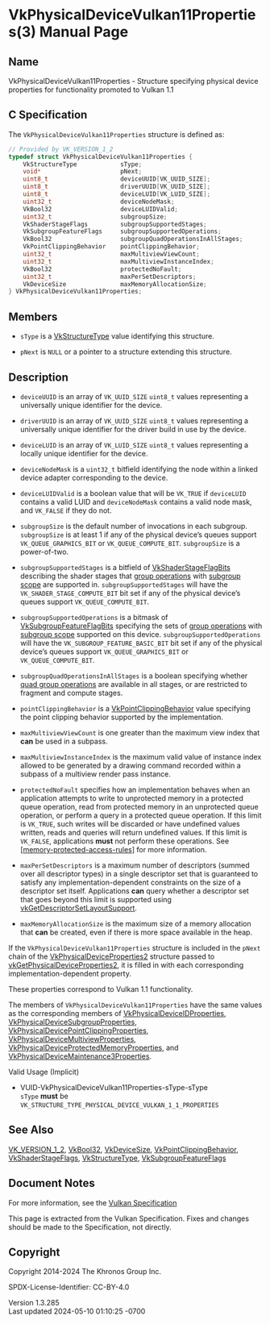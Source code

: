 # VkPhysicalDeviceVulkan11Properties(3) Manual Page

## Name

VkPhysicalDeviceVulkan11Properties - Structure specifying physical
device properties for functionality promoted to Vulkan 1.1



## <a href="#_c_specification" class="anchor"></a>C Specification

The `VkPhysicalDeviceVulkan11Properties` structure is defined as:

``` c
// Provided by VK_VERSION_1_2
typedef struct VkPhysicalDeviceVulkan11Properties {
    VkStructureType            sType;
    void*                      pNext;
    uint8_t                    deviceUUID[VK_UUID_SIZE];
    uint8_t                    driverUUID[VK_UUID_SIZE];
    uint8_t                    deviceLUID[VK_LUID_SIZE];
    uint32_t                   deviceNodeMask;
    VkBool32                   deviceLUIDValid;
    uint32_t                   subgroupSize;
    VkShaderStageFlags         subgroupSupportedStages;
    VkSubgroupFeatureFlags     subgroupSupportedOperations;
    VkBool32                   subgroupQuadOperationsInAllStages;
    VkPointClippingBehavior    pointClippingBehavior;
    uint32_t                   maxMultiviewViewCount;
    uint32_t                   maxMultiviewInstanceIndex;
    VkBool32                   protectedNoFault;
    uint32_t                   maxPerSetDescriptors;
    VkDeviceSize               maxMemoryAllocationSize;
} VkPhysicalDeviceVulkan11Properties;
```

## <a href="#_members" class="anchor"></a>Members

- `sType` is a [VkStructureType](https://registry.khronos.org/vulkan/specs/1.3-extensions/man/html/VkStructureType.html) value identifying
  this structure.

- `pNext` is `NULL` or a pointer to a structure extending this
  structure.

## <a href="#_description" class="anchor"></a>Description

- `deviceUUID` is an array of `VK_UUID_SIZE` `uint8_t` values
  representing a universally unique identifier for the device.

- `driverUUID` is an array of `VK_UUID_SIZE` `uint8_t` values
  representing a universally unique identifier for the driver build in
  use by the device.

- `deviceLUID` is an array of `VK_LUID_SIZE` `uint8_t` values
  representing a locally unique identifier for the device.

- `deviceNodeMask` is a `uint32_t` bitfield identifying the node within
  a linked device adapter corresponding to the device.

- `deviceLUIDValid` is a boolean value that will be `VK_TRUE` if
  `deviceLUID` contains a valid LUID and `deviceNodeMask` contains a
  valid node mask, and `VK_FALSE` if they do not.

- <span id="limits-subgroup-size"></span> `subgroupSize` is the default
  number of invocations in each subgroup. `subgroupSize` is at least 1
  if any of the physical device’s queues support `VK_QUEUE_GRAPHICS_BIT`
  or `VK_QUEUE_COMPUTE_BIT`. `subgroupSize` is a power-of-two.

- <span id="limits-subgroupSupportedStages"></span>
  `subgroupSupportedStages` is a bitfield of
  [VkShaderStageFlagBits](https://registry.khronos.org/vulkan/specs/1.3-extensions/man/html/VkShaderStageFlagBits.html) describing the
  shader stages that <a
  href="https://registry.khronos.org/vulkan/specs/1.3-extensions/html/vkspec.html#shaders-group-operations"
  target="_blank" rel="noopener">group operations</a> with <a
  href="https://registry.khronos.org/vulkan/specs/1.3-extensions/html/vkspec.html#shaders-scope-subgroup"
  target="_blank" rel="noopener">subgroup scope</a> are supported in.
  `subgroupSupportedStages` will have the `VK_SHADER_STAGE_COMPUTE_BIT`
  bit set if any of the physical device’s queues support
  `VK_QUEUE_COMPUTE_BIT`.

- `subgroupSupportedOperations` is a bitmask of
  [VkSubgroupFeatureFlagBits](https://registry.khronos.org/vulkan/specs/1.3-extensions/man/html/VkSubgroupFeatureFlagBits.html) specifying
  the sets of <a
  href="https://registry.khronos.org/vulkan/specs/1.3-extensions/html/vkspec.html#shaders-group-operations"
  target="_blank" rel="noopener">group operations</a> with <a
  href="https://registry.khronos.org/vulkan/specs/1.3-extensions/html/vkspec.html#shaders-scope-subgroup"
  target="_blank" rel="noopener">subgroup scope</a> supported on this
  device. `subgroupSupportedOperations` will have the
  `VK_SUBGROUP_FEATURE_BASIC_BIT` bit set if any of the physical
  device’s queues support `VK_QUEUE_GRAPHICS_BIT` or
  `VK_QUEUE_COMPUTE_BIT`.

- <span id="limits-subgroupQuadOperationsInAllStages"></span>
  `subgroupQuadOperationsInAllStages` is a boolean specifying whether <a
  href="https://registry.khronos.org/vulkan/specs/1.3-extensions/html/vkspec.html#shaders-quad-operations"
  target="_blank" rel="noopener">quad group operations</a> are available
  in all stages, or are restricted to fragment and compute stages.

- <span id="limits-pointClipping"></span> `pointClippingBehavior` is a
  [VkPointClippingBehavior](https://registry.khronos.org/vulkan/specs/1.3-extensions/man/html/VkPointClippingBehavior.html) value
  specifying the point clipping behavior supported by the
  implementation.

- <span id="limits-maxMultiviewViewCount"></span>
  `maxMultiviewViewCount` is one greater than the maximum view index
  that **can** be used in a subpass.

- <span id="limits-maxMultiviewInstanceIndex"></span>
  `maxMultiviewInstanceIndex` is the maximum valid value of instance
  index allowed to be generated by a drawing command recorded within a
  subpass of a multiview render pass instance.

- <span id="limits-protectedNoFault"></span> `protectedNoFault`
  specifies how an implementation behaves when an application attempts
  to write to unprotected memory in a protected queue operation, read
  from protected memory in an unprotected queue operation, or perform a
  query in a protected queue operation. If this limit is `VK_TRUE`, such
  writes will be discarded or have undefined values written, reads and
  queries will return undefined values. If this limit is `VK_FALSE`,
  applications **must** not perform these operations. See
  [\[memory-protected-access-rules\]](#memory-protected-access-rules)
  for more information.

- <span id="limits-maxPerSetDescriptors"></span> `maxPerSetDescriptors`
  is a maximum number of descriptors (summed over all descriptor types)
  in a single descriptor set that is guaranteed to satisfy any
  implementation-dependent constraints on the size of a descriptor set
  itself. Applications **can** query whether a descriptor set that goes
  beyond this limit is supported using
  [vkGetDescriptorSetLayoutSupport](https://registry.khronos.org/vulkan/specs/1.3-extensions/man/html/vkGetDescriptorSetLayoutSupport.html).

- <span id="limits-maxMemoryAllocationSize"></span>
  `maxMemoryAllocationSize` is the maximum size of a memory allocation
  that **can** be created, even if there is more space available in the
  heap.

If the `VkPhysicalDeviceVulkan11Properties` structure is included in the
`pNext` chain of the
[VkPhysicalDeviceProperties2](https://registry.khronos.org/vulkan/specs/1.3-extensions/man/html/VkPhysicalDeviceProperties2.html)
structure passed to
[vkGetPhysicalDeviceProperties2](https://registry.khronos.org/vulkan/specs/1.3-extensions/man/html/vkGetPhysicalDeviceProperties2.html),
it is filled in with each corresponding implementation-dependent
property.

These properties correspond to Vulkan 1.1 functionality.

The members of `VkPhysicalDeviceVulkan11Properties` have the same values
as the corresponding members of
[VkPhysicalDeviceIDProperties](https://registry.khronos.org/vulkan/specs/1.3-extensions/man/html/VkPhysicalDeviceIDProperties.html),
[VkPhysicalDeviceSubgroupProperties](https://registry.khronos.org/vulkan/specs/1.3-extensions/man/html/VkPhysicalDeviceSubgroupProperties.html),
[VkPhysicalDevicePointClippingProperties](https://registry.khronos.org/vulkan/specs/1.3-extensions/man/html/VkPhysicalDevicePointClippingProperties.html),
[VkPhysicalDeviceMultiviewProperties](https://registry.khronos.org/vulkan/specs/1.3-extensions/man/html/VkPhysicalDeviceMultiviewProperties.html),
[VkPhysicalDeviceProtectedMemoryProperties](https://registry.khronos.org/vulkan/specs/1.3-extensions/man/html/VkPhysicalDeviceProtectedMemoryProperties.html),
and
[VkPhysicalDeviceMaintenance3Properties](https://registry.khronos.org/vulkan/specs/1.3-extensions/man/html/VkPhysicalDeviceMaintenance3Properties.html).

Valid Usage (Implicit)

- <a href="#VUID-VkPhysicalDeviceVulkan11Properties-sType-sType"
  id="VUID-VkPhysicalDeviceVulkan11Properties-sType-sType"></a>
  VUID-VkPhysicalDeviceVulkan11Properties-sType-sType  
  `sType` **must** be
  `VK_STRUCTURE_TYPE_PHYSICAL_DEVICE_VULKAN_1_1_PROPERTIES`

## <a href="#_see_also" class="anchor"></a>See Also

[VK_VERSION_1_2](https://registry.khronos.org/vulkan/specs/1.3-extensions/man/html/VK_VERSION_1_2.html), [VkBool32](https://registry.khronos.org/vulkan/specs/1.3-extensions/man/html/VkBool32.html),
[VkDeviceSize](https://registry.khronos.org/vulkan/specs/1.3-extensions/man/html/VkDeviceSize.html),
[VkPointClippingBehavior](https://registry.khronos.org/vulkan/specs/1.3-extensions/man/html/VkPointClippingBehavior.html),
[VkShaderStageFlags](https://registry.khronos.org/vulkan/specs/1.3-extensions/man/html/VkShaderStageFlags.html),
[VkStructureType](https://registry.khronos.org/vulkan/specs/1.3-extensions/man/html/VkStructureType.html),
[VkSubgroupFeatureFlags](https://registry.khronos.org/vulkan/specs/1.3-extensions/man/html/VkSubgroupFeatureFlags.html)

## <a href="#_document_notes" class="anchor"></a>Document Notes

For more information, see the <a
href="https://registry.khronos.org/vulkan/specs/1.3-extensions/html/vkspec.html#VkPhysicalDeviceVulkan11Properties"
target="_blank" rel="noopener">Vulkan Specification</a>

This page is extracted from the Vulkan Specification. Fixes and changes
should be made to the Specification, not directly.

## <a href="#_copyright" class="anchor"></a>Copyright

Copyright 2014-2024 The Khronos Group Inc.

SPDX-License-Identifier: CC-BY-4.0

Version 1.3.285  
Last updated 2024-05-10 01:10:25 -0700
